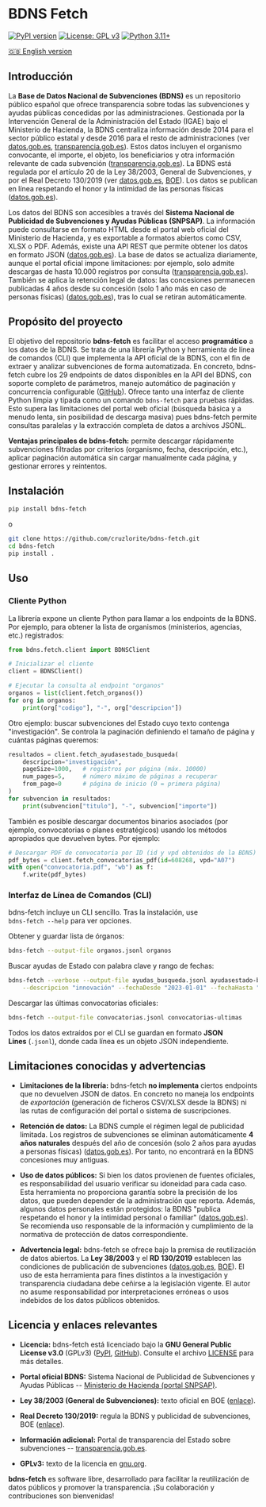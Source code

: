 # BDNS Fetch

[![PyPI version](https://badge.fury.io/py/bdns-fetch.svg)](https://badge.fury.io/py/bdns-fetch)
[![License: GPL v3](https://img.shields.io/badge/License-GPLv3-blue.svg)](https://www.gnu.org/licenses/gpl-3.0)
[![Python 3.11+](https://img.shields.io/badge/python-3.11+-blue.svg)](https://www.python.org/downloads/)

[🇬🇧 English version](./README.en.md)

## Introducción

La **Base de Datos Nacional de Subvenciones (BDNS)** es un repositorio público español que ofrece transparencia sobre todas las subvenciones y ayudas públicas concedidas por las administraciones. Gestionada por la Intervención General de la Administración del Estado (IGAE) bajo el Ministerio de Hacienda, la BDNS centraliza información desde 2014 para el sector público estatal y desde 2016 para el resto de administraciones (ver [datos.gob.es](https://datos.gob.es/en/catalogo/e05188501-base-de-datos-nacional-de-subvenciones#:~:text=La%20Base%20de%20Datos%20Nacional,y%20salvaguardando%20el%20honor%20y), [transparencia.gob.es](https://transparencia.gob.es/transparencia/transparencia_Home/index/PublicidadActiva/Contratos/Subvenciones.html#:~:text=La%20Base%20de%20Datos%20Nacional,las%20Administraciones%20P%C3%BAblicas%20desde%202016)).
Estos datos incluyen el organismo convocante, el importe, el objeto, los beneficiarios y otra información relevante de cada subvención ([transparencia.gob.es](https://transparencia.gob.es/transparencia/transparencia_Home/index/PublicidadActiva/Contratos/Subvenciones.html#:~:text=La%20Base%20de%20Datos%20Nacional,las%20Administraciones%20P%C3%BAblicas%20desde%202016)).
La BDNS está regulada por el artículo 20 de la Ley 38/2003, General de Subvenciones, y por el Real Decreto 130/2019 (ver [datos.gob.es](https://datos.gob.es/en/catalogo/e05188501-base-de-datos-nacional-de-subvenciones#:~:text=la%20intimidad%20personal%20o%20familiar,de%20la%20Administraci%C3%B3n%20del%20Estado), [BOE](https://www.boe.es/buscar/act.php?id=BOE-A-2019-4671#:~:text=Real%20Decreto%20130%2F2019%2C%20de%208,subvenciones%20y%20dem%C3%A1s%20ayudas%20p%C3%BAblicas)).
Los datos se publican en línea respetando el honor y la intimidad de las personas físicas ([datos.gob.es](https://datos.gob.es/en/catalogo/e05188501-base-de-datos-nacional-de-subvenciones#:~:text=en%20el%20Real%20Decreto%20130%2F2019,de%20la%20Administraci%C3%B3n%20del%20Estado)).

Los datos del BDNS son accesibles a través del **Sistema Nacional de Publicidad de Subvenciones y Ayudas Públicas (SNPSAP)**. La información puede consultarse en formato HTML desde el portal web oficial del Ministerio de Hacienda, y es exportable a formatos abiertos como CSV, XLSX o PDF. Además, existe una API REST que permite obtener los datos en formato JSON ([datos.gob.es](https://datos.gob.es/en/catalogo/e05188501-base-de-datos-nacional-de-subvenciones#:~:text=La%20informaci%C3%B3n%20es%20consultable%20en,REST%20en%20formato%20JSON)).
La base de datos se actualiza diariamente, aunque el portal oficial impone limitaciones: por ejemplo, solo admite descargas de hasta 10.000 registros por consulta ([transparencia.gob.es](https://transparencia.gob.es/transparencia/transparencia_Home/index/PublicidadActiva/Contratos/Subvenciones.html#:~:text=Informaci%C3%B3n%20actualizada%20diariamente%20y%20obtenida,000%20registros)).
También se aplica la retención legal de datos: las concesiones permanecen publicadas 4 años desde su concesión (solo 1 año más en caso de personas físicas) ([datos.gob.es](https://datos.gob.es/en/catalogo/e05188501-base-de-datos-nacional-de-subvenciones#:~:text=La%20informaci%C3%B3n%20sobre%20concesiones%20permanecer%C3%A1,que%20%C3%A9sta%20se%C3%B1ale%20plazos%20superiores)), tras lo cual se retiran automáticamente.

## Propósito del proyecto

El objetivo del repositorio **bdns-fetch** es facilitar el acceso **programático** a los datos de la BDNS. Se trata de una librería Python y herramienta de línea de comandos (CLI) que implementa la API oficial de la BDNS, con el fin de extraer y analizar subvenciones de forma automatizada. En concreto, bdns-fetch cubre los 29 endpoints de datos disponibles en la API del BDNS, con soporte completo de parámetros, manejo automático de paginación y concurrencia configurable ([GitHub](https://github.com/cruzlorite/bdns-fetch#:~:text=,line%20interface%20for%20quick%20testing)). Ofrece tanto una interfaz de cliente Python limpia y tipada como un comando `bdns-fetch` para pruebas rápidas. Esto supera las limitaciones del portal web oficial (búsqueda básica y a menudo lenta, sin posibilidad de descarga masiva) pues bdns-fetch permite consultas paralelas y la extracción completa de datos a archivos JSONL.

**Ventajas principales de bdns-fetch:** permite descargar rápidamente subvenciones filtradas por criterios (organismo, fecha, descripción, etc.), aplicar paginación automática sin cargar manualmente cada página, y gestionar errores y reintentos.

## Instalación

```bash
pip install bdns-fetch
```
o

```bash
git clone https://github.com/cruzlorite/bdns-fetch.git
cd bdns-fetch
pip install .
```

## Uso

### Cliente Python

La librería expone un cliente Python para llamar a los endpoints de la BDNS. Por ejemplo, para obtener la lista de organismos (ministerios, agencias, etc.) registrados:

```python
from bdns.fetch.client import BDNSClient

# Inicializar el cliente
client = BDNSClient()

# Ejecutar la consulta al endpoint "organos"
organos = list(client.fetch_organos())
for org in organos:
    print(org["codigo"], "-", org["descripcion"])

```

Otro ejemplo: buscar subvenciones del Estado cuyo texto contenga "investigación". Se controla la paginación definiendo el tamaño de página y cuántas páginas queremos:

```python
resultados = client.fetch_ayudasestado_busqueda(
    descripcion="investigación",
    pageSize=1000,   # registros por página (máx. 10000)
    num_pages=5,     # número máximo de páginas a recuperar
    from_page=0      # página de inicio (0 = primera página)
)
for subvencion in resultados:
    print(subvencion["titulo"], "-", subvencion["importe"])

```

También es posible descargar documentos binarios asociados (por ejemplo, convocatorias o planes estratégicos) usando los métodos apropiados que devuelven bytes. Por ejemplo:

```python
# Descargar PDF de convocatoria por ID (id y vpd obtenidos de la BDNS)
pdf_bytes = client.fetch_convocatorias_pdf(id=608268, vpd="A07")
with open("convocatoria.pdf", "wb") as f:
    f.write(pdf_bytes)

```

### Interfaz de Línea de Comandos (CLI)

bdns-fetch incluye un CLI sencillo. Tras la instalación, use  
`bdns-fetch --help` para ver opciones.

Obtener y guardar lista de órganos:
```bash
bdns-fetch --output-file organos.jsonl organos
```
Buscar ayudas de Estado con palabra clave y rango de fechas:
```bash
bdns-fetch --verbose --output-file ayudas_busqueda.jsonl ayudasestado-busqueda \
    --descripcion "innovación" --fechaDesde "2023-01-01" --fechaHasta "2024-12-31"
```
Descargar las últimas convocatorias oficiales:
```bash
bdns-fetch --output-file convocatorias.jsonl convocatorias-ultimas
```
Todos los datos extraídos por el CLI se guardan en formato **JSON  
Lines** (`.jsonl`), donde cada línea es un objeto JSON independiente. 

## Limitaciones conocidas y advertencias

-   **Limitaciones de la librería:** bdns-fetch **no implementa** ciertos endpoints que no devuelven JSON de datos. En concreto no maneja los endpoints de _exportación_ (generación de ficheros CSV/XLSX desde la BDNS) ni las rutas de configuración del portal o sistema de suscripciones.

-   **Retención de datos:** La BDNS cumple el régimen legal de publicidad limitada. Los registros de subvenciones se eliminan automáticamente **4 años naturales** después del año de concesión (solo 2 años para ayudas a personas físicas)  ([datos.gob.es](https://datos.gob.es/en/catalogo/e05188501-base-de-datos-nacional-de-subvenciones#:~:text=La%20informaci%C3%B3n%20sobre%20concesiones%20permanecer%C3%A1,que%20%C3%A9sta%20se%C3%B1ale%20plazos%20superiores)).  Por tanto, no encontrará en la BDNS concesiones muy antiguas.

-   **Uso de datos públicos:** Si bien los datos provienen de fuentes oficiales, es responsabilidad del usuario verificar su idoneidad para cada caso. Esta herramienta no proporciona garantía sobre la precisión de los datos, que pueden depender de la administración que reporta. Además, algunos datos personales están protegidos: la BDNS "publica respetando el honor y la intimidad personal o familiar" ([datos.gob.es](https://datos.gob.es/en/catalogo/e05188501-base-de-datos-nacional-de-subvenciones#:~:text=en%20el%20Real%20Decreto%20130%2F2019,de%20la%20Administraci%C3%B3n%20del%20Estado)).  Se recomienda uso responsable de la información y cumplimiento de la normativa de protección de datos correspondiente.

-   **Advertencia legal:** bdns-fetch se ofrece bajo la premisa de reutilización de datos abiertos. La **Ley 38/2003** y el **RD 130/2019** establecen las condiciones de publicación de subvenciones ([datos.gob.es](https://datos.gob.es/en/catalogo/e05188501-base-de-datos-nacional-de-subvenciones#:~:text=la%20intimidad%20personal%20o%20familiar,de%20la%20Administraci%C3%B3n%20del%20Estado),  [BOE](https://www.boe.es/buscar/act.php?id=BOE-A-2019-4671#:~:text=Real%20Decreto%20130%2F2019%2C%20de%208,subvenciones%20y%20dem%C3%A1s%20ayudas%20p%C3%BAblicas)). El uso de esta herramienta para fines distintos a la investigación y transparencia ciudadana debe ceñirse a la legislación vigente. El autor no asume responsabilidad por interpretaciones erróneas o usos indebidos de los datos públicos obtenidos.

## Licencia y enlaces relevantes

-   **Licencia:** bdns-fetch está licenciado bajo la **GNU General Public License v3.0** (GPLv3) ([PyPI](https://pypi.org/project/bdns-fetch/#:~:text=,4.0%2C%20%3E%3D3.11), [GitHub](https://github.com/cruzlorite/bdns-fetch#:~:text=License)). Consulte el archivo [LICENSE](https://chatgpt.com/c/LICENSE) para más detalles.

-   **Portal oficial BDNS:** Sistema Nacional de Publicidad de Subvenciones y Ayudas Públicas -- [Ministerio de Hacienda (portal SNPSAP)](https://www.infosubvenciones.es/).

-   **Ley 38/2003 (General de Subvenciones):** texto oficial en BOE ([enlace](https://www.boe.es/eli/es/l/2003/11/17/38)).

-   **Real Decreto 130/2019:** regula la BDNS y publicidad de subvenciones, BOE ([enlace](https://www.boe.es/eli/es/rd/2019/03/08/130)).

-   **Información adicional:** Portal de transparencia del Estado sobre subvenciones -- [transparencia.gob.es](https://transparencia.gob.es/transparencia/transparencia_Home/index/PublicidadActiva/Contratos/Subvenciones.html).

-   **GPLv3:** texto de la licencia en [gnu.org](https://www.gnu.org/licenses/gpl-3.0.html).

**bdns-fetch** es software libre, desarrollado para facilitar la reutilización de datos públicos y promover la transparencia. ¡Su colaboración y contribuciones son bienvenidas!
